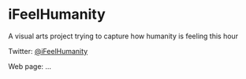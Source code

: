 # iFeelHumanity
A visual arts project trying to capture how humanity is feeling this hour

Twitter: [@iFeelHumanity](https://twitter.com/iFeelHumanity)

Web page: ...
